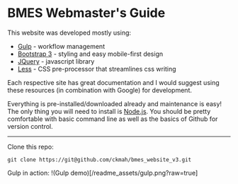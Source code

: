 # BMES Webmaster's Guide

This website was developed mostly using:

- [Gulp](http://gulpjs.com/ "Gulp Homepage") - workflow management
- [Bootstrap 3](http://getbootstrap.com/ "Bootstrap Homepage") - styling and easy mobile-first design
- [JQuery](https://jquery.com/ "JQuery Homepage") - javascript library
- [Less](http://lesscss.org/ "Less Homepage") - CSS pre-processor that streamlines css writing

Each respective site has great documentation and I would suggest using these resources (in combination with Google) for development.

Everything is pre-installed/downloaded already and maintenance is easy! The only thing you will need to install is [Node.js](https://nodejs.org/en/ "Node.js Homepage"). You should be pretty comfortable with basic command line as well as the basics of Github for version control.

---

Clone this repo:

`git clone https://git@github.com/ckmah/bmes_website_v3.git`

Gulp in action:
!(Gulp demo)[/readme_assets/gulp.png?raw=true]
